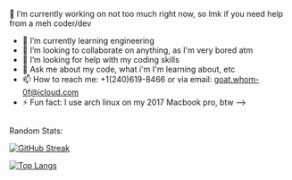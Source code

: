 
🔭 I’m currently working on not too much right now, so lmk if you need help from a meh coder/dev
- 🌱 I’m currently learning engineering
- 👯 I’m looking to collaborate on anything, as I'm very bored atm
- 🤔 I’m looking for help with my coding skills
- 💬 Ask me about my code, what i'm I'm learning about, etc
- 📫 How to reach me: +1(240)619-8466 or via email: goat.whom-0f@icloud.com
- ⚡ Fun fact: I use arch linux on my 2017 Macbook pro, btw
-->

<img src="https://komarev.com/ghpvc/?plyght&style=flat-square&color=blue" alt=""/>




Random Stats: 


[![GitHub Streak](https://github-readme-streak-stats.herokuapp.com?user=plyght&theme=dark&hide_border=true)](https://git.io/streak-stats)


[![Top Langs](https://github-readme-stats.vercel.app/api/top-langs/?username=plyght&layout=compact&theme=vision-friendly-dark)](https://github.com/anuraghazra/github-readme-stats)
